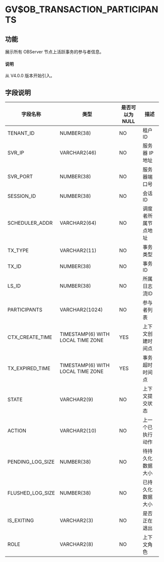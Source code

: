 # GV$OB_TRANSACTION_PARTICIPANTS

## 功能

展示所有 OBServer 节点上活跃事务的参与者信息。

<main id="notice" type='explain'>
  <h4>说明</h4>
  <p>从 V4.0.0 版本开始引入。</p>
</main>

## 字段说明

|       字段名称       |                类型                 | 是否可以为 NULL |    描述     |
|------------------|-----------------------------------|------------|-----------|
| TENANT_ID        | NUMBER(38)                        | NO         | 租户 ID     |
| SVR_IP           | VARCHAR2(46)                      | NO         | 服务器 IP 地址 |
| SVR_PORT         | NUMBER(38)                        | NO         | 服务器端口号    |
| SESSION_ID       | NUMBER(38)                        | NO         | 会话ID      |
| SCHEDULER_ADDR   | VARCHAR2(64)                      | NO         | 调度者所属节点地址 |
| TX_TYPE          | VARCHAR2(11)                      | NO         | 事务类型      |
| TX_ID            | NUMBER(38)                        | NO         | 事务ID      |
| LS_ID            | NUMBER(38)                        | NO         | 所属日志流ID   |
| PARTICIPANTS     | VARCHAR2(1024)                    | NO         | 参与者列表     |
| CTX_CREATE_TIME  | TIMESTAMP(6) WITH LOCAL TIME ZONE | YES        | 上下文创建时间点  |
| TX_EXPIRED_TIME  | TIMESTAMP(6) WITH LOCAL TIME ZONE | YES        | 事务超时时间点   |
| STATE            | VARCHAR2(9)                       | NO         | 上下文提交状态   |
| ACTION           | VARCHAR2(10)                      | NO         | 上一个已执行动作  |
| PENDING_LOG_SIZE | NUMBER(38)                        | NO         | 待持久化数据大小  |
| FLUSHED_LOG_SIZE | NUMBER(38)                        | NO         | 已持久化数据大小  |
| IS_EXITING       | VARCHAR2(3)                       | NO         | 是否正在退出    |
| ROLE             | VARCHAR2(8)                       | NO         | 上下文角色     |
